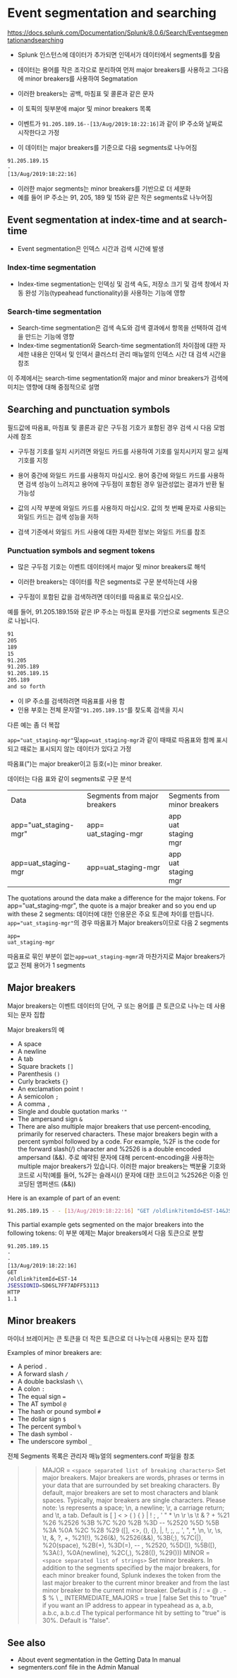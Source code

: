 # Event segmentation and searching

<https://docs.splunk.com/Documentation/Splunk/8.0.6/Search/Eventsegmentationandsearching>

- Splunk 인스턴스에 데이터가 추가되면 인덱서가 데이터에서 segments를 찾음
- 데이터는 용어를 작은 조각으로 분리하여 먼저 major breakers를 사용하고 그다음에 minor breakers를 사용하여 Segmatation
- 이러한 breakers는 공백, 마침표 및 콜론과 같은 문자
- 이 토픽의 뒷부분에 major 및 minor breakers 목록

- 이벤트가 `91.205.189.16--[13/Aug/2019:18:22:16]`과 같이 IP 주소와 날짜로 시작한다고 가정
- 이 데이터는 major breakers를 기준으로 다음 segments로 나누어짐

```bash
91.205.189.15
-
[13/Aug/2019:18:22:16]  
```

- 이러한 major segments는 minor breakers를 기반으로 더 세분화
- 예를 들어 IP 주소는 91, 205, 189 및 15와 같은 작은 segments로 나누어짐

## Event segmentation at index-time and at search-time

- Event segmentation은 인덱스 시간과 검색 시간에 발생

### Index-time segmentation

- Index-time segmentation는 인덱싱 및 검색 속도, 저장소 크기 및 검색 창에서 자동 완성 기능(typeahead functionality)을 사용하는 기능에 영향

### Search-time segmentation

- Search-time segmentation은 검색 속도와 검색 결과에서 항목을 선택하여 검색을 만드는 기능에 영향
- Index-time segmentation와 Search-time segmentation의 차이점에 대한 자세한 내용은 인덱서 및 인덱서 클러스터 관리 매뉴얼의 인덱스 시간 대 검색 시간을 참조

이 주제에서는 search-time segmentation와 major and minor breakers가 검색에 미치는 영향에 대해 중점적으로 설명

## Searching and punctuation symbols

필드값에 따옴표, 마침표 및 콜론과 같은 구두점 기호가 포함된 경우 검색 시 다음 모범 사례 참조

- 구두점 기호를 일치 시키려면 와일드 카드를 사용하여 기호를 일치시키지 말고 실제 기호를 지정
- 용어 중간에 와일드 카드를 사용하지 마십시오. 용어 중간에 와일드 카드를 사용하면 검색 성능이 느려지고 용어에 구두점이 포함된 경우 일관성없는 결과가 반환 될 가능성

- 값의 시작 부분에 와일드 카드를 사용하지 마십시오. 값의 첫 번째 문자로 사용되는 와일드 카드는 검색 성능을 저하
- 검색 기준에서 와일드 카드 사용에 대한 자세한 정보는 와일드 카드를 참조

### Punctuation symbols and segment tokens

- 많은 구두점 기호는 이벤트 데이터에서 major 및 minor breakers로 해석
- 이러한 breakers는 데이터를 작은 segments로 구문 분석하는데 사용

- 구두점이 포함된 값을 검색하려면 데이터를 따옴표로 묶으십시오.

예를 들어, 91.205.189.15와 같은 IP 주소는 마침표 문자를 기반으로 segments 토큰으로 나뉩니다.

```bash
91
205
189
15
91.205
91.205.189
91.205.189.15
205.189
and so forth
```

- 이 IP 주소를 검색하려면 따옴표를 사용 함
- 인용 부호는 전체 문자열`"91.205.189.15"`를 찾도록 검색을 지시

다른 예는 좀 더 복잡

`app="uat_staging-mgr"`및`app=uat_staging-mgr`과 같이 때때로 따옴표와 함께 표시되고 때로는 표시되지 않는 데이터가 있다고 가정

따옴표(")는 major breaker이고 등호(=)는 minor breaker.

데이터는 다음 표와 같이 segments로 구문 분석

<table>
<tr><td>Data</td><td>Segments from major breakers</td><td>Segments from minor breakers
<tr><td>app="uat_staging-mgr"</td><td>app=<br/>
uat_staging-mgr</td><td>
app<br/>
uat<br/>
staging<br/>
mgr
</td></tr>
<tr><td>app=uat_staging-mgr</td><td>app=uat_staging-mgr</td><td>
app<br/>
uat<br/>
staging<br/>
mgr
</td></tr>
</table>

The quotations around the data make a difference for the major tokens. For app="uat_staging-mgr", the quote is a major breaker and so you end up with these 2 segments:
데이터에 대한 인용문은 주요 토큰에 차이를 만듭니다.
`app="uat_staging-mgr"`의 경우 따옴표가 Major breakers이므로 다음 2 segments

```properes
app=
uat_staging-mgr
```

따옴표로 묶인 부분이 없는`app=uat_staging-mgmr`과 마찬가지로 Major breakers가 없고 전체 용어가 1 segments

## Major breakers

Major breakers는 이벤트 데이터의 단어, 구 또는 용어를 큰 토큰으로 나누는 데 사용되는 문자 집합

Major breakers의 예

- A space
- A newline
- A tab
- Square brackets `[]`
- Parenthesis `()`
- Curly brackets `{}`
- An exclamation point  `!`
- A semicolon `;`
- A comma `,`
- Single and double quotation marks `'"`
- The ampersand sign `&`
- There are also multiple major breakers that use percent-encoding, primarily for reserved characters. These major breakers begin with a percent symbol followed by a code. For example, %2F is the code for the forward slash(/) character and %2526 is a double encoded ampersand (&&).
주로 예약된 문자에 대해 percent-encoding을 사용하는 multiple major breakers가 있습니다. 이러한 major breakers는 백분율 기호와 코드로 시작(예를 들어, %2F는 슬래시(/) 문자에 대한 코드이고 %2526은 이중 인코딩된 앰퍼샌드 (&&))

Here is an example of part of an event:

```bash
91.205.189.15 - - [13/Aug/2019:18:22:16] "GET /oldlink?itemId=EST-14&JSESSIONID=SD6SL7FF7ADFF53113 HTTP 1.1"
```

This partial example gets segmented on the major breakers into the following tokens:
이 부분 예제는 Major breakers에서 다음 토큰으로 분할

```bash
91.205.189.15
-
-
[13/Aug/2019:18:22:16]
GET
/oldlink?itemId=EST-14
JSESSIONID=SD6SL7FF7ADFF53113
HTTP
1.1
```

## Minor breakers

마이너 브레이커는 큰 토큰을 더 작은 토큰으로 더 나누는데 사용되는 문자 집합

Examples of minor breakers are:

- A period `.`
- A forward slash `/`
- A double backslash `\\`
- A colon `:`
- The equal sign `=`
- The AT symbol `@`
- The hash or pound symbol `#`
- The dollar sign `$`
- The percent symbol `%`
- The dash symbol `-`
- The underscore symbol `_`

전체 Segments 목록은 관리자 매뉴얼의 segmenters.conf 파일을 참조

>> MAJOR = `<space separated list of breaking characters>`
 Set major breakers.
 Major breakers are words, phrases or terms in your data that are surrounded by set breaking characters.
 By default, major breakers are set to most characters and blank spaces.
 Typically, major breakers are single characters.
 Please note: \s represents a space; \n, a newline; \r, a carriage return; and \t, a tab.
 Default is [ ] < > ( ) { } | ! ; , ' " * \n \r \s \t & ? + %21 %26 %2526 %3B %7C %20 %2B %3D -- %2520 %5D %5B %3A %0A %2C %28 %29
([], <>, (), {}, |, !, ;, ,, ', ", *, \n, \r, \s, \t, &, ?, +, %21(!), %26(&), %2526(&&), %3B(;), %7C(|), %20(space), %2B(+), %3D(=), -- , %2520, %5D(]), %5B([), %3A(:), %0A(newline), %2C(,), %28((), %29()))
>> MINOR = `<space separated list of strings>`
Set minor breakers.
In addition to the segments specified by the major breakers, for each minor breaker found, Splunk indexes the token from the last major breaker to the current minor breaker and from the last minor breaker to the current minor breaker.
Default is / : = @ . - $  % \\ _
>> INTERMEDIATE_MAJORS =  true | false
Set this to "true" if you want an IP address to appear in typeahead as a, a.b, a.b.c, a.b.c.d
The typical performance hit by setting to "true" is 30%.
Default is "false".

## See also

- About event segmentation in the Getting Data In manual
- segmenters.conf file in the Admin Manual
